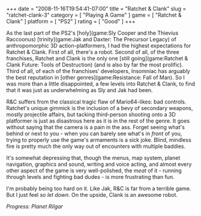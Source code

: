 +++
date = "2008-11-16T19:54:41-07:00"
title = "Ratchet & Clank"
slug = "ratchet-clank-3"
category = [ "Playing A Game" ]
game = [ "Ratchet & Clank" ]
platform = [ "PS2" ]
rating = [ "Good" ]
+++

As the last part of the PS2's [holy](game:Sly Cooper and the Thievius Raccoonus) [trinity](game:Jak and Daxter: The Precursor Legacy) of anthropomorphic 3D action-platformers, I had the highest expectations for Ratchet & Clank.  First of all, there's a robot.  Second of all, of the three franchises, Ratchet and Clank is the only one [still going](game:Ratchet & Clank Future: Tools of Destruction) (and is also by far the most prolific).  Third of all, of each of the franchises' developers, Insomniac has arguably the best reputation in [other genres](game:Resistance: Fall of Man).  So I was more than a little disappointed, a few levels into Ratchet & Clank, to find that it was just as underwhelming as Sly and Jak had been.

R&C suffers from the classical tragic flaw of Mario64-likes: bad controls.  Ratchet's unique gimmick is the inclusion of a bevy of secondary weapons, mostly projectile affairs, but tacking third-person shooting onto a 3D platformer is just as disastrous here as it is in the rest of the genre.  It goes without saying that the camera is a pain in the ass.  Forget seeing what's behind or next to you - when you can barely see what's in <i>front</i> of you, trying to properly use the game's armaments is a sick joke.  Blind, mindless fire is pretty much the only way out of encounters with multiple baddies.

It's somewhat depressing that, though the menus, map system, planet navigation, graphics and sound, writing and voice acting, and almost every other aspect of the game is very well-polished, the <i>meat</i> of it - running through levels and fighting bad dudes - is more frustrating than fun.

I'm probably being too hard on it.  Like Jak, R&C is far from a terrible game.  But I just feel so <i>let down</i>.  On the upside, Clank is an awesome robot.

<i>Progress: Planet Rilgar</i>
